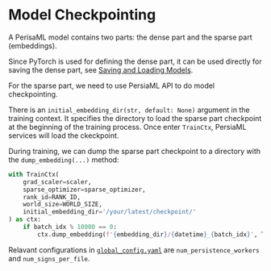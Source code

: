 Model Checkpointing
======

A PerisaML model contains two parts: the dense part and the sparse part (embeddings).

Since PyTorch is used for defining the dense part, it can be used directly for saving the dense part, see [Saving and Loading Models](https://pytorch.org/tutorials/beginner/saving_loading_models.html).

For the sparse part, we need to use PersiaML API to do model checkpointing.

There is an `initial_embedding_dir(str, default: None)` argument in the training context. It specifies the directory to load the sparse part checkpoint at the beginning of the training process. Once enter `TrainCtx`, PersiaML services will load the ckeckpoint.

During training, we can dump the sparse part checkpoint to a directory with the `dump_embedding(...)` method:

```python
with TrainCtx(
    grad_scaler=scaler,
    sparse_optimizer=sparse_optimizer,
    rank_id=RANK_ID,
    world_size=WORLD_SIZE,
    initial_embedding_dir='/your/latest/checkpoint/'
) as ctx:
    if batch_idx % 10000 == 0:
        ctx.dump_embedding(f'{embedding_dir}/{datetime}_{batch_idx}', True)
```

Relavant configurations in [`global_config.yaml`](../configuration/index.md) are `num_persistence_workers` and `num_signs_per_file`.
